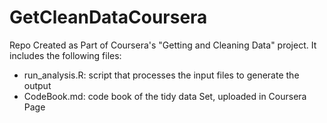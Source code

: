 # GetCleanDataCoursera

Repo Created as Part of Coursera's "Getting and Cleaning Data" project. It includes the following files:

* run_analysis.R: script that processes the input files to generate the output
* CodeBook.md: code book of the tidy data Set, uploaded in Coursera Page




